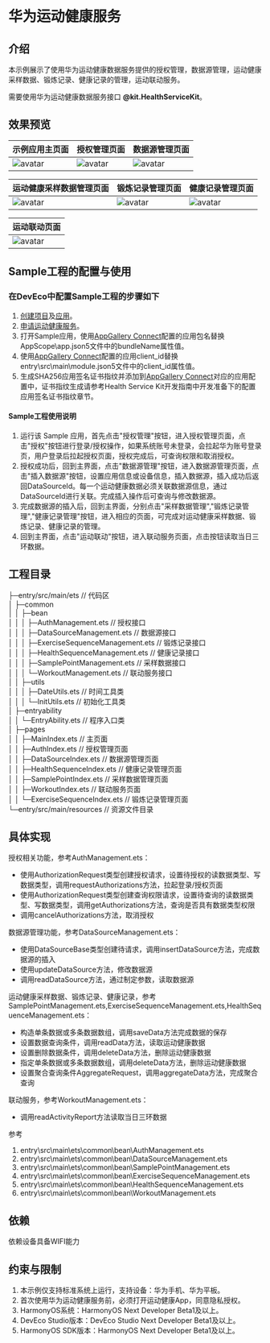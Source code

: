 # 华为运动健康服务

## 介绍

本示例展示了使用华为运动健康数据服务提供的授权管理，数据源管理，运动健康采样数据、锻炼记录、健康记录的管理，运动联动服务。

需要使用华为运动健康数据服务接口 **@kit.HealthServiceKit**。

## 效果预览

| **示例应用主页面**                         | **授权管理页面**                         | **数据源管理页面**                        |
|-------------------------------------|------------------------------------|------------------------------------|
| ![avatar](./screenshots/img_zh.png) | ![avatar](./screenshots/img_1_zh.png) | ![avatar](./screenshots/img_2_zh.png) | 

| **运动健康采样数据管理页面**                   | **锻炼记录管理页面**                       | **健康记录管理页面**                       |
|------------------------------------|------------------------------------|------------------------------------|
| ![avatar](./screenshots/img_3_zh.png) | ![avatar](./screenshots/img_4_zh.png) | ![avatar](./screenshots/img_5_zh.png) |

| **运动联动页面**                         |
|------------------------------------|
| ![avatar](./screenshots/img_6_zh.png) |

## Sample工程的配置与使用

### 在DevEco中配置Sample工程的步骤如下

1. [创建项目](https://developer.huawei.com/consumer/cn/doc/app/agc-help-create-project-0000002242804048)及[应用](https://developer.huawei.com/consumer/cn/doc/app/agc-help-create-app-0000002247955506)。
2. [申请运动健康服务](https://developer.huawei.com/consumer/cn/doc/harmonyos-guides/health-apply-0000001770425225)。
3. 打开Sample应用，使用[AppGallery Connect](https://developer.huawei.com/consumer/cn/service/josp/agc/index.html)配置的应用包名替换AppScope\app.json5文件中的bundleName属性值。
4. 使用[AppGallery Connect](https://developer.huawei.com/consumer/cn/service/josp/agc/index.html)配置的应用client_id替换entry\src\main\module.json5文件中的client_id属性值。
5. 生成SHA256应用签名证书指纹并添加到[AppGallery Connect](https://developer.huawei.com/consumer/cn/service/josp/agc/index.html)对应的应用配置中，证书指纹生成请参考Health Service Kit开发指南中开发准备下的配置应用签名证书指纹章节。

#### Sample工程使用说明
1. 运行该 Sample 应用，首先点击"授权管理"按钮，进入授权管理页面，点击"授权"按钮进行登录/授权操作，如果系统账号未登录，会拉起华为账号登录页，用户登录后拉起授权页面，授权完成后，可查询权限和取消授权。
2. 授权成功后，回到主界面，点击"数据源管理"按钮，进入数据源管理页面，点击"插入数据源"按钮，设置应用信息或设备信息，插入数据源，插入成功后返回DataSourceId。每一个运动健康数据必须关联数据源信息，通过DataSourceId进行关联。完成插入操作后可查询与修改数据源。
3. 完成数据源的插入后，回到主界面，分别点击"采样数据管理","锻炼记录管理","健康记录管理"按钮，进入相应的页面，可完成对运动健康采样数据、锻炼记录、健康记录的管理。
4. 回到主界面，点击"运动联动"按钮，进入联动服务页面，点击按钮读取当日三环数据。

## 工程目录
├─entry/src/main/ets         // 代码区  
│ ├─common  
│ │ ├─bean  
│ │ │ ├─AuthManagement.ets                // 授权接口  
│ │ │ ├─DataSourceManagement.ets          // 数据源接口  
│ │ │ ├─ExerciseSequenceManagement.ets    // 锻炼记录接口  
│ │ │ ├─HealthSequenceManagement.ets      // 健康记录接口  
│ │ │ ├─SamplePointManagement.ets         // 采样数据接口  
│ │ │ └─WorkoutManagement.ets             // 联动服务接口  
│ │ ├─utils  
│ │ │ ├─DateUtils.ets                     // 时间工具类  
│ │ │ └─InitUtils.ets                     // 初始化工具类  
│ ├─entryability                
│ │ └─EntryAbility.ets                    // 程序入口类  
│ ├─pages              
│ │ ├─MainIndex.ets                       // 主页面  
│ │ ├─AuthIndex.ets                       // 授权管理页面  
│ │ ├─DataSourceIndex.ets                 // 数据源管理页面  
│ │ ├─HealthSequenceIndex.ets             // 健康记录管理页面  
│ │ ├─SamplePointIndex.ets                // 采样数据管理页面  
│ │ ├─WorkoutIndex.ets                    // 联动服务页面  
│ │ └─ExerciseSequenceIndex.ets           // 锻炼记录管理页面  
└─entry/src/main/resources                // 资源文件目录  

## 具体实现

授权相关功能，参考AuthManagement.ets：
* 使用AuthorizationRequest类型创建授权请求，设置待授权的读数据类型、写数据类型，调用requestAuthorizations方法，拉起登录/授权页面
* 使用AuthorizationRequest类型创建查询权限请求，设置待查询的读数据类型、写数据类型，调用getAuthorizations方法，查询是否具有数据类型权限
* 调用cancelAuthorizations方法，取消授权

数据源管理功能，参考DataSourceManagement.ets：
* 使用DataSourceBase类型创建待请求，调用insertDataSource方法，完成数据源的插入
* 使用updateDataSource方法，修改数据源
* 调用readDataSource方法，通过制定参数，读取数据源

运动健康采样数据、锻炼记录、健康记录，参考SamplePointManagement.ets,ExerciseSequenceManagement.ets,HealthSequenceManagement.ets：
* 构造单条数据或多条数据数组，调用saveData方法完成数据的保存
* 设置数据查询条件，调用readData方法，读取运动健康数据
* 设置删除数据条件，调用deleteData方法，删除运动健康数据
* 指定单条数据或多条数据数组，调用deleteData方法，删除运动健康数据
* 设置聚合查询条件AggregateRequest，调用aggregateData方法，完成聚合查询

联动服务，参考WorkoutManagement.ets：
* 调用readActivityReport方法读取当日三环数据

参考
1. entry\src\main\ets\common\bean\AuthManagement.ets
2. entry\src\main\ets\common\bean\DataSourceManagement.ets
3. entry\src\main\ets\common\bean\SamplePointManagement.ets
4. entry\src\main\ets\common\bean\ExerciseSequenceManagement.ets
5. entry\src\main\ets\common\bean\HealthSequenceManagement.ets 
6. entry\src\main\ets\common\bean\WorkoutManagement.ets

## 依赖

依赖设备具备WIFI能力

## 约束与限制

1. 本示例仅支持标准系统上运行，支持设备：华为手机、华为平板。
2. 首次使用华为运动健康服务前，必须打开运动健康App，同意隐私授权。
3. HarmonyOS系统：HarmonyOS Next Developer Beta1及以上。
4. DevEco Studio版本：DevEco Studio Next Developer Beta1及以上。
5. HarmonyOS SDK版本：HarmonyOS Next Developer Beta1及以上。